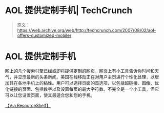 # AOL 提供定制手机| TechCrunch

> 原文：<https://web.archive.org/web/http://techcrunch.com/2007/08/02/aol-offers-customized-mobile/>

# AOL 提供定制手机

网上的几个搜索引擎已经或即将提供定制的网页，网页上有小工具告诉你时间和天气，并显示最新的头条新闻。美国在线移动正在对用户主页进行个性化处理，以增加其在各地手机上的粘性。用户可以选择页面的首选项，以包括超链接、图像、优化链接的页面、包括数字以及设置每页的最大字符数。不完全是一个小工具，但它可以让您设置页面，使其最适合您和您的手机。

[【Via ResourceShelf】](https://web.archive.org/web/20130628192438/http://www.resourceshelf.com/2007/08/01/new-customize-the-aol-mobile-home-page/)